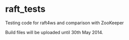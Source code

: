 raft_tests
==========

Testing code for raft4ws and comparison with ZooKeeper


Build files will be uploaded until 30th May 2014.